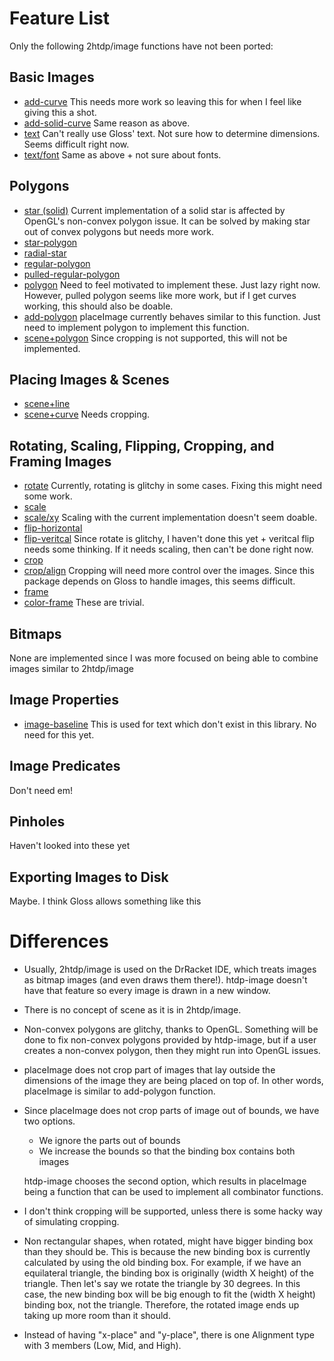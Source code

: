 # Feature List

Only the following 2htdp/image functions have not been ported:

## Basic Images

* [add-curve](https://docs.racket-lang.org/teachpack/2htdpimage.html#%28def._%28%28lib._2htdp%2Fimage..rkt%29._add-curve%29%29)
	This needs more work so leaving this for when I feel like giving this a shot.
* [add-solid-curve](https://docs.racket-lang.org/teachpack/2htdpimage.html#%28def._%28%28lib._2htdp%2Fimage..rkt%29._add-solid-curve%29%29)
	Same reason as above.
* [text](https://docs.racket-lang.org/teachpack/2htdpimage.html#%28def._%28%28lib._2htdp%2Fimage..rkt%29._text%29%29)
	Can't really use Gloss' text. Not sure how to determine dimensions. Seems difficult right now.
* [text/font](https://docs.racket-lang.org/teachpack/2htdpimage.html#%28def._%28%28lib._2htdp%2Fimage..rkt%29._text%2Ffont%29%29)
	Same as above + not sure about fonts.

## Polygons 

* [star (solid)](https://docs.racket-lang.org/teachpack/2htdpimage.html#%28def._%28%28lib._2htdp%2Fimage..rkt%29._star%29%29)
	Current implementation of a solid star is affected by OpenGL's non-convex polygon issue. It can be solved by making star
  out of convex polygons but needs more work.
* [star-polygon](https://docs.racket-lang.org/teachpack/2htdpimage.html#%28def._%28%28lib._2htdp%2Fimage..rkt%29._star-polygon%29%29)
* [radial-star](https://docs.racket-lang.org/teachpack/2htdpimage.html#%28def._%28%28lib._2htdp%2Fimage..rkt%29._radial-star%29%29)
* [regular-polygon](https://docs.racket-lang.org/teachpack/2htdpimage.html#%28def._%28%28lib._2htdp%2Fimage..rkt%29._regular-polygon%29%29)
* [pulled-regular-polygon](https://docs.racket-lang.org/teachpack/2htdpimage.html#%28def._%28%28lib._2htdp%2Fimage..rkt%29._pulled-regular-polygon%29%29)
* [polygon](https://docs.racket-lang.org/teachpack/2htdpimage.html#%28def._%28%28lib._2htdp%2Fimage..rkt%29._polygon%29%29)
	Need to feel motivated to implement these. Just lazy right now. However, pulled polygon seems like more work, but if I get curves working,
  this should also be doable.
* [add-polygon](https://docs.racket-lang.org/teachpack/2htdpimage.html#%28def._%28%28lib._2htdp%2Fimage..rkt%29._add-polygon%29%29)
	placeImage currently behaves similar to this function. Just need to implement polygon to implement this function.
* [scene+polygon](https://docs.racket-lang.org/teachpack/2htdpimage.html#%28def._%28%28lib._2htdp%2Fimage..rkt%29.scene%2Bpolygon%29%29)
	Since cropping is not supported, this will not be implemented.

## Placing Images & Scenes

* [scene+line](https://docs.racket-lang.org/teachpack/2htdpimage.html#%28def._%28%28lib._2htdp%2Fimage..rkt%29.scene%2Bline%29%29)
* [scene+curve](https://docs.racket-lang.org/teachpack/2htdpimage.html#%28def._%28%28lib._2htdp%2Fimage..rkt%29.scene%2Bcurve%29%29)
	Needs cropping.

## Rotating, Scaling, Flipping, Cropping, and Framing Images

* [rotate](https://docs.racket-lang.org/teachpack/2htdpimage.html#%28def._%28%28lib._2htdp%2Fimage..rkt%29.rotate%29%29)
	Currently, rotating is glitchy in some cases. Fixing this might need some work.
* [scale](https://docs.racket-lang.org/teachpack/2htdpimage.html#%28def._%28%28lib._2htdp%2Fimage..rkt%29.scale%29%29)
* [scale/xy](https://docs.racket-lang.org/teachpack/2htdpimage.html#%28def._%28%28lib._2htdp%2Fimage..rkt%29.scale%2Fxy%29%29)
	Scaling with the current implementation doesn't seem doable.
* [flip-horizontal](https://docs.racket-lang.org/teachpack/2htdpimage.html#%28def._%28%28lib._2htdp%2Fimage..rkt%29.flip-horizontal%29%29)
* [flip-veritcal](https://docs.racket-lang.org/teachpack/2htdpimage.html#%28def._%28%28lib._2htdp%2Fimage..rkt%29.flip-veritcal%29%29)
	Since rotate is glitchy, I haven't done this yet + veritcal flip needs some thinking. If it needs scaling, then can't be done right now.
* [crop](https://docs.racket-lang.org/teachpack/2htdpimage.html#%28def._%28%28lib._2htdp%2Fimage..rkt%29.crop%29%29)
* [crop/align](https://docs.racket-lang.org/teachpack/2htdpimage.html#%28def._%28%28lib._2htdp%2Fimage..rkt%29.crop%2Falign%29%29)
	Cropping will need more control over the images. Since this package depends on Gloss to handle images, this seems difficult.
* [frame](https://docs.racket-lang.org/teachpack/2htdpimage.html#%28def._%28%28lib._2htdp%2Fimage..rkt%29.frame%29%29)
* [color-frame](https://docs.racket-lang.org/teachpack/2htdpimage.html#%28def._%28%28lib._2htdp%2Fimage..rkt%29.color-frame%29%29)
	These are trivial.

## Bitmaps

None are implemented since I was more focused on being able to combine images similar to 2htdp/image

## Image Properties

* [image-baseline](https://docs.racket-lang.org/teachpack/2htdpimage.html#%28def._%28%28lib._2htdp%2Fimage..rkt%29.image-baseline%29%29)
	This is used for text which don't exist in this library. No need for this yet.

## Image Predicates

Don't need em!

## Pinholes

Haven't looked into these yet

## Exporting Images to Disk

Maybe. I think Gloss allows something like this


# Differences

* Usually, 2htdp/image is used on the DrRacket IDE, which treats images as bitmap images
  (and even draws them there!).
  htdp-image doesn't have that feature so every image is drawn in a new window.
* There is no concept of scene as it is in 2htdp/image.
* Non-convex polygons are glitchy, thanks to OpenGL. Something will be done to fix non-convex polygons
  provided by htdp-image, but if a user creates a non-convex polygon, then they might run into OpenGL issues.
* placeImage does not crop part of images that lay outside the dimensions of the image they are being placed on top of.
  In other words, placeImage is similar to add-polygon function.
* Since placeImage does not crop parts of image out of bounds, we have two options.
  - We ignore the parts out of bounds
  - We increase the bounds so that the binding box contains both images

  htdp-image chooses the second option, which results in placeImage being a function that can be used to implement
  all combinator functions.
* I don't think cropping will be supported, unless there is some hacky way of simulating cropping.
* Non rectangular shapes, when rotated, might have bigger binding box than they should be. This is because
  the new binding box is currently calculated by using the old binding box.
  For example, if we have an equilateral triangle, the binding box is originally (width X height) of the triangle.
  Then let's say we rotate the triangle by 30 degrees. In this case, the new binding box will be big enough to fit
  the (width X height) binding box, not the triangle. Therefore, the rotated image ends up taking up more room
  than it should.
* Instead of having "x-place" and "y-place", there is one Alignment type with 3 members (Low, Mid, and High).
